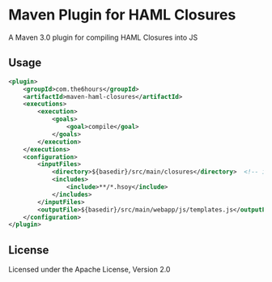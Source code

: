 Maven Plugin for HAML Closures
==============================

A Maven 3.0 plugin for compiling HAML Closures into JS

Usage
-----

```xml
<plugin>
    <groupId>com.the6hours</groupId>
    <artifactId>maven-haml-closures</artifactId>
    <executions>
        <execution>
            <goals>
                <goal>compile</goal>
            </goals>
        </execution>
    </executions>
    <configuration>
        <inputFiles>
            <directory>${basedir}/src/main/closures</directory>  <!-- input files -->
            <includes>
                <include>**/*.hsoy</include>
            </includes>
        </inputFiles>
        <outputFile>${basedir}/src/main/webapp/js/templates.js</outputFile> <!-- output file -->
    </configuration>
</plugin>
```

License
-------

Licensed under the Apache License, Version 2.0